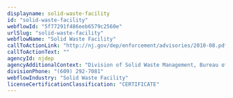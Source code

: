 ```yaml
---
displayname: solid-waste-facility
id: "solid-waste-facility"
webflowId: "5f77291f486eeb6579c2560e"
urlSlug: "solid-waste-facility"
webflowName: "Solid Waste Facility"
callToActionLink: "http://nj.gov/dep/enforcement/advisories/2010-08.pdf"
callToActionText: ""
agencyId: njdep
agencyAdditionalContext: "Division of Solid Waste Management, Bureau of Registration"
divisionPhone: "(609) 292-7081"
webflowIndustry: "Solid Waste Facility"
licenseCertificationClassification: "CERTIFICATE"
---
```

